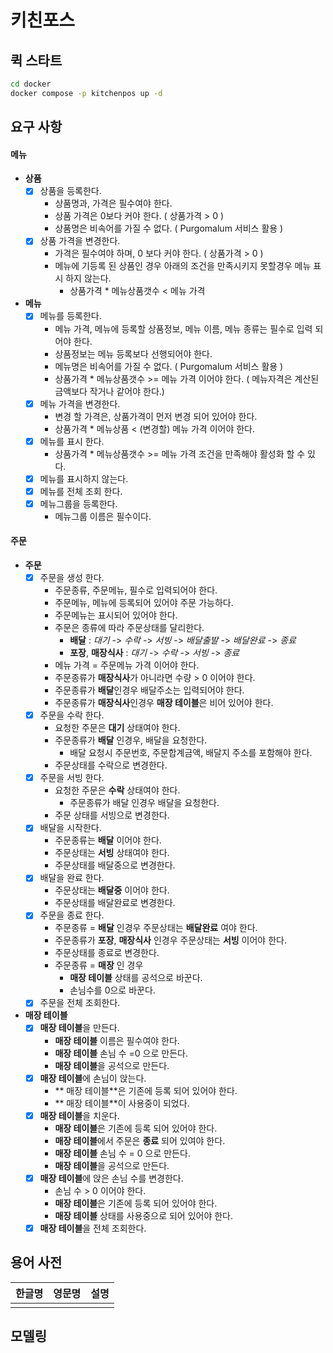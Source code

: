 # 키친포스

## 퀵 스타트

```sh
cd docker
docker compose -p kitchenpos up -d
```

## 요구 사항

#### 메뉴
  - **상품**
    - [x] 상품을 등록한다.
      - 상품명과, 가격은 필수여야 한다.
      - 상품 가격은 0보다 커야 한다. ( 상품가격 > 0 )
      - 상품명은 비속어를 가질 수 없다. ( Purgomalum 서비스 활용 )
    - [x] 상품 가격을 변경한다.
      - 가격은 필수여야 하며, 0 보다 커야 한다. ( 상품가격 > 0 )
      - 메뉴에 기등록 된 상품인 경우 아래의 조건을 만족시키지 못할경우 메뉴 표시 하지 않는다.
          - 상품가격 * 메뉴상품갯수 < 메뉴 가격
  - **메뉴**
    - [x] 메뉴를 등록한다.
      - 메뉴 가격, 메뉴에 등록할 상품정보, 메뉴 이름, 메뉴 종류는 필수로 입력 되어야 한다.
      - 상품정보는 메뉴 등록보다 선행되어야 한다.
      - 메뉴명은 비속어를 가질 수 없다.  ( Purgomalum 서비스 활용 )
      - 상품가격 * 메뉴상품갯수 >= 메뉴 가격 이어야 한다. ( 메뉴자격은 계산된 금액보다 작거나 같어야 한다.)
    - [x] 메뉴 가격을 변경한다.
      - 변경 할 가격은, 상품가격이 먼저 변경 되어 있어야 한다.
      - 상품가격 * 메뉴상품 < (변경할) 메뉴 가격 이어야 한다.
    - [x] 메뉴를 표시 한다.
      - 상품가격 * 메뉴상품갯수 >= 메뉴 가격  조건을 만족해야 활성화 할 수 있다.
    - [x] 메뉴를 표시하지 않는다.
    - [x] 메뉴를 전체 조회 한다.
    - [x] 메뉴그룹을 등록한다.
        - 메뉴그룹 이름은 필수이다.
#### 주문
  - **주문**
    - [x] 주문을 생성 한다.
      - 주문종류, 주문메뉴, 필수로 입력되어야 한다.
      - 주문메뉴, 메뉴에 등록되어 있어야 주문 가능하다.
      - 주문메뉴는 표시되어 있어야 한다.
      - 주문은 종류에 따라 주문상태를 달리한다.
        - **배달** : *대기* -> *수락* -> *서빙* -> *배달출발* -> *배달완료* -> *종료*
        - **포장**, **매장식사** : *대기* -> *수락* -> *서빙* -> *종료*
      - 메뉴 가격 = 주문메뉴 가격 이어야 한다. 
      - 주문종류가 **매장식사**가 아니라면 수량 > 0 이어야 한다.
      - 주문종류가 **배달**인경우 배달주소는 입력되어야 한다.
      - 주문종류가 **매장식사**인경우 **매장 테이블**은 비어 있어야 한다.
    - [x] 주문을 수락 한다.
      - 요청한 주문은 **대기** 상태여야 한다.
      - 주문종류가 **배달** 인경우, 배달을 요청한다.
        - 배달 요청시 주문번호, 주문합계금액, 배달지 주소를 포함해야 한다.
      - 주문상태를 수락으로 변경한다.
    - [x] 주문을 서빙 한다.
      - 요청한 주문은 **수락** 상태여야 한다.
        - 주문종류가 배달 인경우 배달을 요청한다.
      - 주문 상태를 서빙으로 변경한다.
    - [x] 배달을 시작한다.
      - 주문종류는 **배달** 이어야 한다.
      - 주문상태는 **서빙** 상태여야 한다.
      - 주문상태를 배달중으로 변경한다.
    - [x] 배달을 완료 한다.
      - 주문상태는 **배달중** 이어야 한다.
      - 주문상태를 배달완료로 변경한다.
    - [x] 주문을 종료 한다.
      - 주문종류 = **배달** 인경우 주문상태는 **배달완료** 여야 한다.
      - 주문종류가 **포장**, **매장식사** 인경우 주문상태는 **서빙** 이어야 한다.
      - 주문상태를 종료로 변경한다.
      - 주문종류 = **매장** 인 경우
        - **매장 테이블** 상태를 공석으로 바꾼다.
        - 손님수를 0으로 바꾼다.
    - [x] 주문을 전체 조회한다.
  - **매장 테이블**
    - [x] **매장 테이블**을 만든다.
      - **매장 테이블** 이름은 필수여야 한다.
      - **매장 테이블** 손님 수 =0 으로 만든다.
      - **매장 테이블**을 공석으로 만든다.
    - [x] **매장 테이블**에 손님이 앉는다.
      - ** 매장 테이블**은 기존에 등록 되어 있어야 한다.
      - ** 매장 테이블**이 사용중이 되었다.
    - [x] **매장 테이블**을 치운다.
      - **매장 테이블**은 기존에 등록 되어 있어야 한다.
      - **매장 테이블**에서 주문은 **종료** 되어 있여야 한다.
      - **매장 테이블** 손님 수 = 0 으로 만든다.
      - **매장 테이블**을 공석으로 만든다.
    - [x] **매장 테이블**에 앉은 손님 수를 변경한다.
      - 손님 수 > 0 이어야 한다.
      - **매장 테이블**은 기존에 등록 되어 있어야 한다.
      - **매장 테이블** 상태를 사용중으로 되어 있어야 한다.
    - [x] **매장 테이블**을 전체 조회한다.

## 용어 사전

| 한글명 | 영문명 | 설명 |
|-----|-----|----|
|     |     |    |

## 모델링

